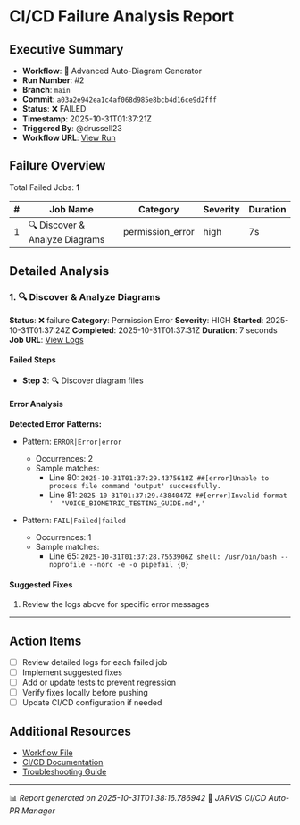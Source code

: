 # CI/CD Failure Analysis Report

## Executive Summary

- **Workflow**: 🎨 Advanced Auto-Diagram Generator
- **Run Number**: #2
- **Branch**: `main`
- **Commit**: `a03a2e942ea1c4af068d985e8bcb4d16ce9d2fff`
- **Status**: ❌ FAILED
- **Timestamp**: 2025-10-31T01:37:21Z
- **Triggered By**: @drussell23
- **Workflow URL**: [View Run](https://github.com/drussell23/JARVIS-AI/actions/runs/18960047690)

## Failure Overview

Total Failed Jobs: **1**

| # | Job Name | Category | Severity | Duration |
|---|----------|----------|----------|----------|
| 1 | 🔍 Discover & Analyze Diagrams | permission_error | high | 7s |

## Detailed Analysis

### 1. 🔍 Discover & Analyze Diagrams

**Status**: ❌ failure
**Category**: Permission Error
**Severity**: HIGH
**Started**: 2025-10-31T01:37:24Z
**Completed**: 2025-10-31T01:37:31Z
**Duration**: 7 seconds
**Job URL**: [View Logs](https://github.com/drussell23/JARVIS-AI/actions/runs/18960047690/job/54145260937)

#### Failed Steps

- **Step 3**: 🔍 Discover diagram files

#### Error Analysis

**Detected Error Patterns:**

- Pattern: `ERROR|Error|error`
  - Occurrences: 2
  - Sample matches:
    - Line 80: `2025-10-31T01:37:29.4375618Z ##[error]Unable to process file command 'output' successfully.`
    - Line 81: `2025-10-31T01:37:29.4384047Z ##[error]Invalid format '  "VOICE_BIOMETRIC_TESTING_GUIDE.md",'`

- Pattern: `FAIL|Failed|failed`
  - Occurrences: 1
  - Sample matches:
    - Line 65: `2025-10-31T01:37:28.7553906Z shell: /usr/bin/bash --noprofile --norc -e -o pipefail {0}`

#### Suggested Fixes

1. Review the logs above for specific error messages

---

## Action Items

- [ ] Review detailed logs for each failed job
- [ ] Implement suggested fixes
- [ ] Add or update tests to prevent regression
- [ ] Verify fixes locally before pushing
- [ ] Update CI/CD configuration if needed

## Additional Resources

- [Workflow File](.github/workflows/)
- [CI/CD Documentation](../../docs/ci-cd/)
- [Troubleshooting Guide](../../docs/troubleshooting/)

---

📊 *Report generated on 2025-10-31T01:38:16.786942*
🤖 *JARVIS CI/CD Auto-PR Manager*
